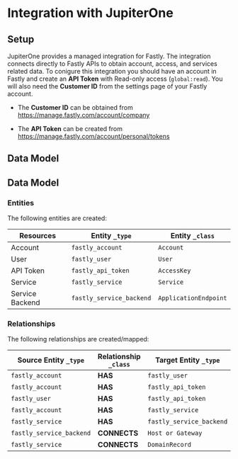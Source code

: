 # Integration with JupiterOne

## Setup

JupiterOne provides a managed integration for Fastly. The integration connects
directly to Fastly APIs to obtain account, access, and services related data. To
conigure this integration you should have an account in Fastly and create an
**API Token** with Read-only access (`global:read`). You will also need the
**Customer ID** from the settings page of your Fastly account.

- The **Customer ID** can be obtained from
  https://manage.fastly.com/account/company

- The **API Token** can be created from
  https://manage.fastly.com/account/personal/tokens

## Data Model

<!-- {J1_DOCUMENTATION_MARKER_START} -->
<!--
********************************************************************************
NOTE: ALL OF THE FOLLOWING DOCUMENTATION IS GENERATED USING THE
"j1-integration document" COMMAND. DO NOT EDIT BY HAND! PLEASE SEE THE DEVELOPER
DOCUMENTATION FOR USAGE INFORMATION:

https://github.com/JupiterOne/sdk/blob/master/docs/integrations/development.md
********************************************************************************
-->

## Data Model

### Entities

The following entities are created:

| Resources       | Entity `_type`           | Entity `_class`       |
| --------------- | ------------------------ | --------------------- |
| Account         | `fastly_account`         | `Account`             |
| User            | `fastly_user`            | `User`                |
| API Token       | `fastly_api_token`       | `AccessKey`           |
| Service         | `fastly_service`         | `Service`             |
| Service Backend | `fastly_service_backend` | `ApplicationEndpoint` |

### Relationships

The following relationships are created/mapped:

| Source Entity `_type`    | Relationship `_class` | Target Entity `_type`    |
| ------------------------ | --------------------- | ------------------------ |
| `fastly_account`         | **HAS**               | `fastly_user`            |
| `fastly_account`         | **HAS**               | `fastly_api_token`       |
| `fastly_user`            | **HAS**               | `fastly_api_token`       |
| `fastly_account`         | **HAS**               | `fastly_service`         |
| `fastly_service`         | **HAS**               | `fastly_service_backend` |
| `fastly_service_backend` | **CONNECTS**          | `Host or Gateway`        |
| `fastly_service`         | **CONNECTS**          | `DomainRecord`           |

<!--
********************************************************************************
END OF GENERATED DOCUMENTATION AFTER BELOW MARKER
********************************************************************************
-->
<!-- {J1_DOCUMENTATION_MARKER_END} -->
